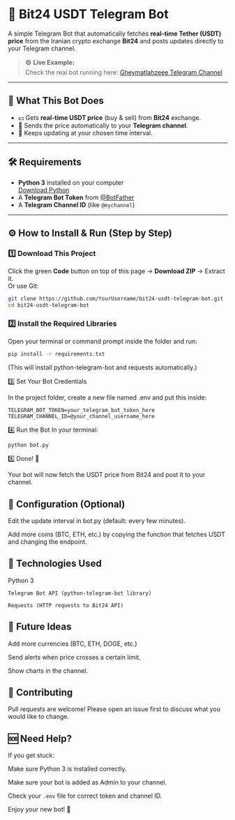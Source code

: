 # 🚀 Bit24 USDT Telegram Bot

A simple Telegram Bot that automatically fetches **real-time Tether (USDT) price** from the Iranian crypto exchange **Bit24** and posts updates directly to your Telegram channel.

> 🟢 **Live Example:**  
> Check the real bot running here: [Gheymatlahzeee Telegram Channel](https://t.me/Gheymatlahzeee)

---

## 📖 What This Bot Does
- 💵 Gets **real-time USDT price** (buy & sell) from **Bit24** exchange.  
- 📢 Sends the price automatically to your **Telegram channel**.  
- 🔄 Keeps updating at your chosen time interval.  

---

## 🛠 Requirements
- **Python 3** installed on your computer  
  [Download Python](https://www.python.org/downloads/)  
- A **Telegram Bot Token** from [@BotFather](https://t.me/BotFather)  
- A **Telegram Channel ID** (like `@mychannel`)

---

## ⚙️ How to Install & Run (Step by Step)

### 1️⃣ Download This Project  
Click the green **Code** button on top of this page → **Download ZIP** → Extract it.  
Or use Git:
```bash
git clone https://github.com/YourUsername/bit24-usdt-telegram-bot.git
cd bit24-usdt-telegram-bot
```

### 2️⃣ Install the Required Libraries  

Open your terminal or command prompt inside the folder and run:  

```bash
pip install -r requirements.txt
```
(This will install python-telegram-bot and requests automatically.)

3️⃣ Set Your Bot Credentials

In the project folder, create a new file named .env and put this inside:
```
TELEGRAM_BOT_TOKEN=your_telegram_bot_token_here
TELEGRAM_CHANNEL_ID=@your_channel_username_here
```
4️⃣ Run the Bot
In your terminal:
```
python bot.py
```
5️⃣ Done! 🎉

Your bot will now fetch the USDT price from Bit24 and post it to your channel.

## 📝 Configuration (Optional)

Edit the update interval in bot.py (default: every few minutes).

Add more coins (BTC, ETH, etc.) by copying the function that fetches USDT and changing the endpoint.

## 🧰 Technologies Used

Python 3
```
Telegram Bot API (python-telegram-bot library)

Requests (HTTP requests to Bit24 API)
```
## 🔮 Future Ideas

Add more currencies (BTC, ETH, DOGE, etc.)

Send alerts when price crosses a certain limit.

Show charts in the channel.

## 🤝 Contributing

Pull requests are welcome! Please open an issue first to discuss what you would like to change.

## 🆘 Need Help?

If you get stuck:

Make sure Python 3 is installed correctly.

Make sure your bot is added as Admin to your channel.

Check your ```.env``` file for correct token and channel ID.

Enjoy your new bot! 🚀
